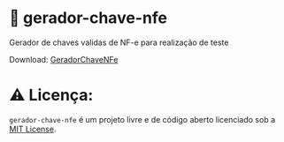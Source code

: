 # 🔑 gerador-chave-nfe
Gerador de chaves validas de NF-e para realização de teste

Download: <a href='https://github.com/GlerystonMatos/gerador-chave-nfe/raw/refs/heads/main/GeradorChaveNFe_1.0.2.0.zip' target='_blank'>GeradorChaveNFe</a>

# ⚠️ Licença:
`gerador-chave-nfe` é um projeto livre e de código aberto licenciado sob a [MIT License](./LICENSE).